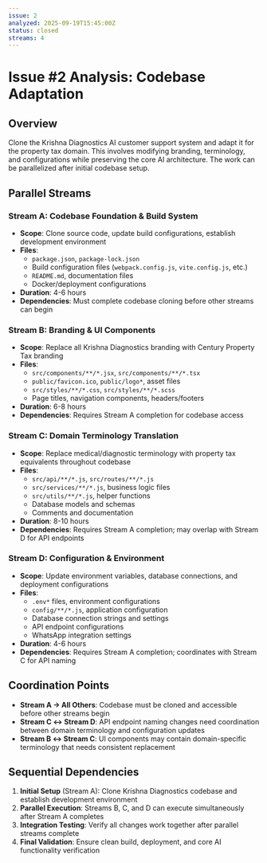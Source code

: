 ```yaml
---
issue: 2
analyzed: 2025-09-19T15:45:00Z
status: closed
streams: 4
---
```


# Issue #2 Analysis: Codebase Adaptation

## Overview
Clone the Krishna Diagnostics AI customer support system and adapt it for the property tax domain. This involves modifying branding, terminology, and configurations while preserving the core AI architecture. The work can be parallelized after initial codebase setup.

## Parallel Streams

### Stream A: Codebase Foundation & Build System
- **Scope**: Clone source code, update build configurations, establish development environment
- **Files**:
  - `package.json`, `package-lock.json`
  - Build configuration files (`webpack.config.js`, `vite.config.js`, etc.)
  - `README.md`, documentation files
  - Docker/deployment configurations
- **Duration**: 4-6 hours
- **Dependencies**: Must complete codebase cloning before other streams can begin

### Stream B: Branding & UI Components
- **Scope**: Replace all Krishna Diagnostics branding with Century Property Tax branding
- **Files**:
  - `src/components/**/*.jsx`, `src/components/**/*.tsx`
  - `public/favicon.ico`, `public/logo*`, asset files
  - `src/styles/**/*.css`, `src/styles/**/*.scss`
  - Page titles, navigation components, headers/footers
- **Duration**: 6-8 hours
- **Dependencies**: Requires Stream A completion for codebase access

### Stream C: Domain Terminology Translation
- **Scope**: Replace medical/diagnostic terminology with property tax equivalents throughout codebase
- **Files**:
  - `src/api/**/*.js`, `src/routes/**/*.js`
  - `src/services/**/*.js`, business logic files
  - `src/utils/**/*.js`, helper functions
  - Database models and schemas
  - Comments and documentation
- **Duration**: 8-10 hours
- **Dependencies**: Requires Stream A completion; may overlap with Stream D for API endpoints

### Stream D: Configuration & Environment
- **Scope**: Update environment variables, database connections, and deployment configurations
- **Files**:
  - `.env*` files, environment configurations
  - `config/**/*.js`, application configuration
  - Database connection strings and settings
  - API endpoint configurations
  - WhatsApp integration settings
- **Duration**: 4-6 hours
- **Dependencies**: Requires Stream A completion; coordinates with Stream C for API naming

## Coordination Points
- **Stream A → All Others**: Codebase must be cloned and accessible before other streams begin
- **Stream C ↔ Stream D**: API endpoint naming changes need coordination between domain terminology and configuration updates
- **Stream B ↔ Stream C**: UI components may contain domain-specific terminology that needs consistent replacement

## Sequential Dependencies
1. **Initial Setup** (Stream A): Clone Krishna Diagnostics codebase and establish development environment
2. **Parallel Execution**: Streams B, C, and D can execute simultaneously after Stream A completes
3. **Integration Testing**: Verify all changes work together after parallel streams complete
4. **Final Validation**: Ensure clean build, deployment, and core AI functionality verification